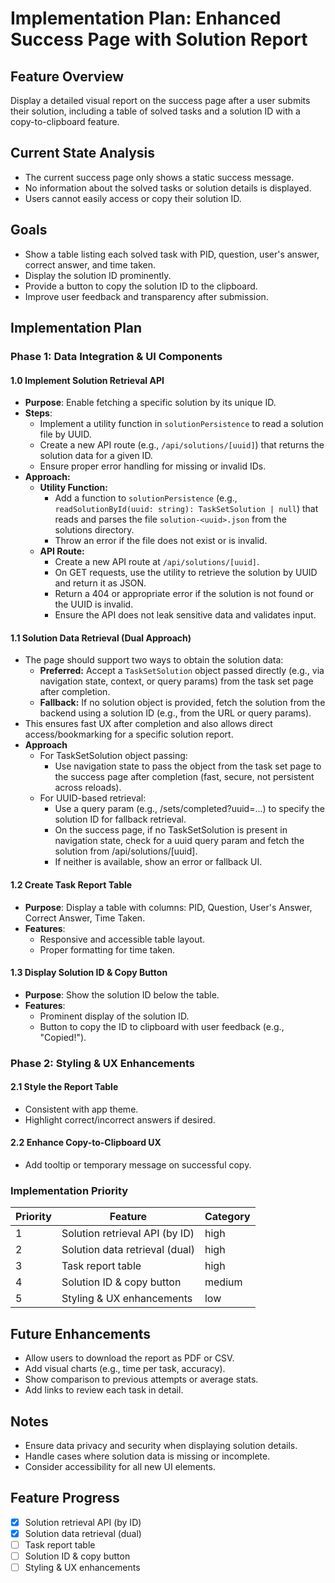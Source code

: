 # Implementation Plan: Enhanced Success Page with Solution Report

## Feature Overview

Display a detailed visual report on the success page after a user submits their solution, including a table of solved tasks and a solution ID with a copy-to-clipboard feature.

## Current State Analysis

- The current success page only shows a static success message.
- No information about the solved tasks or solution details is displayed.
- Users cannot easily access or copy their solution ID.

## Goals

- Show a table listing each solved task with PID, question, user's answer, correct answer, and time taken.
- Display the solution ID prominently.
- Provide a button to copy the solution ID to the clipboard.
- Improve user feedback and transparency after submission.

## Implementation Plan

### Phase 1: Data Integration & UI Components

#### 1.0 Implement Solution Retrieval API

- **Purpose**: Enable fetching a specific solution by its unique ID.
- **Steps**:
  - Implement a utility function in `solutionPersistence` to read a solution file by UUID.
  - Create a new API route (e.g., `/api/solutions/[uuid]`) that returns the solution data for a given ID.
  - Ensure proper error handling for missing or invalid IDs.
- **Approach:**
  - **Utility Function:**
    - Add a function to `solutionPersistence` (e.g., `readSolutionById(uuid: string): TaskSetSolution | null`) that reads and parses the file `solution-<uuid>.json` from the solutions directory.
    - Throw an error if the file does not exist or is invalid.
  - **API Route:**
    - Create a new API route at `/api/solutions/[uuid]`.
    - On GET requests, use the utility to retrieve the solution by UUID and return it as JSON.
    - Return a 404 or appropriate error if the solution is not found or the UUID is invalid.
    - Ensure the API does not leak sensitive data and validates input.

#### 1.1 Solution Data Retrieval (Dual Approach)

- The page should support two ways to obtain the solution data:
  - **Preferred:** Accept a `TaskSetSolution` object passed directly (e.g., via navigation state, context, or query params) from the task set page after completion.
  - **Fallback:** If no solution object is provided, fetch the solution from the backend using a solution ID (e.g., from the URL or query params).
- This ensures fast UX after completion and also allows direct access/bookmarking for a specific solution report.
- **Approach**
  - For TaskSetSolution object passing:
    - Use navigation state to pass the object from the task set page to the success page after completion (fast, secure, not persistent across reloads).
  - For UUID-based retrieval:
    - Use a query param (e.g., /sets/completed?uuid=...) to specify the solution ID for fallback retrieval.
    - On the success page, if no TaskSetSolution is present in navigation state, check for a uuid query param and fetch the solution from /api/solutions/[uuid].
    - If neither is available, show an error or fallback UI.

#### 1.2 Create Task Report Table

- **Purpose**: Display a table with columns: PID, Question, User's Answer, Correct Answer, Time Taken.
- **Features**:
  - Responsive and accessible table layout.
  - Proper formatting for time taken.

#### 1.3 Display Solution ID & Copy Button

- **Purpose**: Show the solution ID below the table.
- **Features**:
  - Prominent display of the solution ID.
  - Button to copy the ID to clipboard with user feedback (e.g., "Copied!").

### Phase 2: Styling & UX Enhancements

#### 2.1 Style the Report Table

- Consistent with app theme.
- Highlight correct/incorrect answers if desired.

#### 2.2 Enhance Copy-to-Clipboard UX

- Add tooltip or temporary message on successful copy.

### Implementation Priority

| Priority | Feature                        | Category |
| -------- | ------------------------------ | -------- |
| 1        | Solution retrieval API (by ID) | high     |
| 2        | Solution data retrieval (dual) | high     |
| 3        | Task report table              | high     |
| 4        | Solution ID & copy button      | medium   |
| 5        | Styling & UX enhancements      | low      |

## Future Enhancements

- Allow users to download the report as PDF or CSV.
- Add visual charts (e.g., time per task, accuracy).
- Show comparison to previous attempts or average stats.
- Add links to review each task in detail.

## Notes

- Ensure data privacy and security when displaying solution details.
- Handle cases where solution data is missing or incomplete.
- Consider accessibility for all new UI elements.

## Feature Progress

- [x] Solution retrieval API (by ID)
- [x] Solution data retrieval (dual)
- [ ] Task report table
- [ ] Solution ID & copy button
- [ ] Styling & UX enhancements
